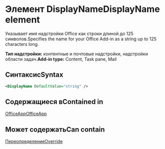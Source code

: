# <a name="displayname-element"></a><span data-ttu-id="cdfd0-101">Элемент DisplayName</span><span class="sxs-lookup"><span data-stu-id="cdfd0-101">DisplayName element</span></span>

<span data-ttu-id="cdfd0-102">Указывает имя надстройки Office как строки длиной до 125 символов.</span><span class="sxs-lookup"><span data-stu-id="cdfd0-102">Specifies the name for your Office Add-in as a string up to 125 characters long.</span></span>

<span data-ttu-id="cdfd0-103">**Тип надстройки:** контентные и почтовые надстройки, надстройки области задач.</span><span class="sxs-lookup"><span data-stu-id="cdfd0-103">**Add-in type:** Content, Task pane, Mail</span></span>

## <a name="syntax"></a><span data-ttu-id="cdfd0-104">Синтаксис</span><span class="sxs-lookup"><span data-stu-id="cdfd0-104">Syntax</span></span>

```XML
<DisplayName DefaultValue="string" />
```

## <a name="contained-in"></a><span data-ttu-id="cdfd0-105">Содержащиеся в</span><span class="sxs-lookup"><span data-stu-id="cdfd0-105">Contained in</span></span>

[<span data-ttu-id="cdfd0-106">OfficeApp</span><span class="sxs-lookup"><span data-stu-id="cdfd0-106">OfficeApp</span></span>](officeapp.md)


## <a name="can-contain"></a><span data-ttu-id="cdfd0-107">Может содержать</span><span class="sxs-lookup"><span data-stu-id="cdfd0-107">Can contain</span></span>

[<span data-ttu-id="cdfd0-108">Переопределение</span><span class="sxs-lookup"><span data-stu-id="cdfd0-108">Override</span></span>](override.md)

